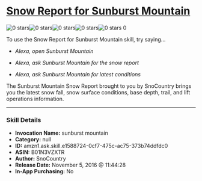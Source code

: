 # [Snow Report for Sunburst Mountain](http://alexa.amazon.com/#skills/amzn1.ask.skill.e1588724-0cf7-475c-ac75-373b74ddfdc0)
![0 stars](../../images/ic_star_border_black_18dp_1x.png)![0 stars](../../images/ic_star_border_black_18dp_1x.png)![0 stars](../../images/ic_star_border_black_18dp_1x.png)![0 stars](../../images/ic_star_border_black_18dp_1x.png)![0 stars](../../images/ic_star_border_black_18dp_1x.png) 0

To use the Snow Report for Sunburst Mountain skill, try saying...

* *Alexa, open Sunburst Mountain*

* *Alexa, ask Sunburst Mountain for the snow report*

* *Alexa, ask Sunburst Mountain for latest conditions*

The Sunburst Mountain Snow Report brought to you by SnoCountry brings you the latest snow fall, snow surface conditions,  base depth, trail, and lift operations information.

***

### Skill Details

* **Invocation Name:** sunburst mountain
* **Category:** null
* **ID:** amzn1.ask.skill.e1588724-0cf7-475c-ac75-373b74ddfdc0
* **ASIN:** B01N3VZXTR
* **Author:** SnoCountry
* **Release Date:** November 5, 2016 @ 11:44:28
* **In-App Purchasing:** No
